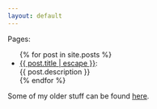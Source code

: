 ```yaml
---
layout: default
---
```


Pages:

<ul>
{% for post in site.posts %}
	<li><a href="{{ post.url | relative_url }}">{{ post.title | escape }}</a>:<br> {{ post.description }}</li>
{% endfor %}
</ul>

Some of my older stuff can be found [here](http://callenblogi.blogspot.com/).
